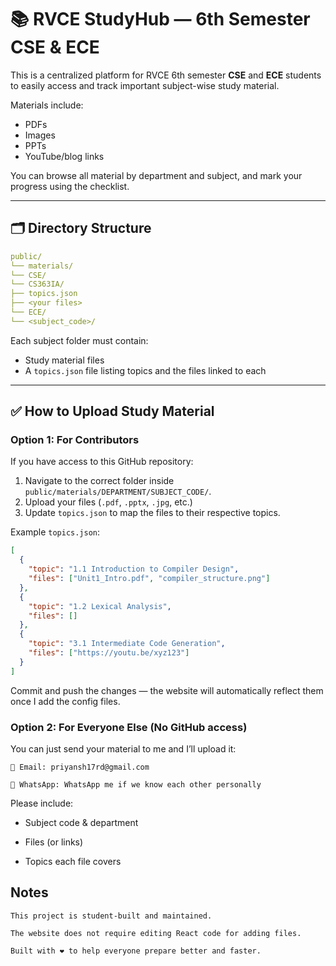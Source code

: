 # 📚 RVCE StudyHub — 6th Semester CSE & ECE

This is a centralized platform for RVCE 6th semester **CSE** and **ECE** students to easily access and track important subject-wise study material.

Materials include:
- PDFs
- Images
- PPTs
- YouTube/blog links

You can browse all material by department and subject, and mark your progress using the checklist.

---

## 🗂 Directory Structure

```yaml
public/
└── materials/
└── CSE/
└── CS363IA/
├── topics.json
├── <your files>
└── ECE/
└── <subject_code>/
```

Each subject folder must contain:
- Study material files
- A `topics.json` file listing topics and the files linked to each

---

## ✅ How to Upload Study Material

### Option 1: For Contributors

If you have access to this GitHub repository:

1. Navigate to the correct folder inside `public/materials/DEPARTMENT/SUBJECT_CODE/`.
2. Upload your files (`.pdf`, `.pptx`, `.jpg`, etc.)
3. Update `topics.json` to map the files to their respective topics.

Example `topics.json`:
```json
[
  {
    "topic": "1.1 Introduction to Compiler Design",
    "files": ["Unit1_Intro.pdf", "compiler_structure.png"]
  },
  {
    "topic": "1.2 Lexical Analysis",
    "files": []
  },
  {
    "topic": "3.1 Intermediate Code Generation",
    "files": ["https://youtu.be/xyz123"]
  }
]
```
Commit and push the changes — the website will automatically reflect them once I add the config files.

### Option 2: For Everyone Else (No GitHub access)

You can just send your material to me and I’ll upload it:

    📧 Email: priyansh17rd@gmail.com

    📱 WhatsApp: WhatsApp me if we know each other personally

Please include:

- Subject code & department

- Files (or links)

- Topics each file covers

## Notes

    This project is student-built and maintained.

    The website does not require editing React code for adding files.

    Built with ❤️ to help everyone prepare better and faster.
